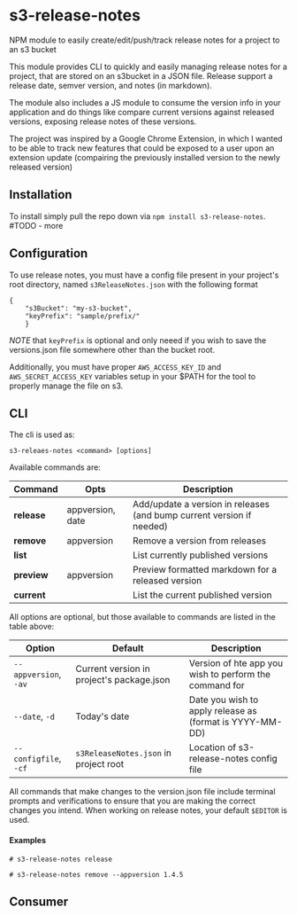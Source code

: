 # s3-release-notes
NPM module to easily create/edit/push/track release notes for a project to an s3 bucket

This module provides CLI to quickly and easily managing release notes for a project, that are stored on an s3bucket in a JSON file. Release support a release date, semver version, and notes (in markdown). 

The module also includes a JS module to consume the version info in your application and do things like compare current versions against released versions, exposing release notes of these versions.

The project was inspired by a Google Chrome Extension, in which I wanted to be able to track new features that could be exposed to a user upon an extension update (compairing the previously installed version to the newly released version)

Installation
-----
To install simply pull the repo down via `npm install s3-release-notes`. 
#TODO - more

Configuration
-----
To use release notes, you must have a config file present in your project's root directory, named `s3ReleaseNotes.json` with the following format
```
{ 
    "s3Bucket": "my-s3-bucket", 
    "keyPrefix": "sample/prefix/"
    }
```
_NOTE_ that `keyPrefix` is optional and only neeed if you wish to save the versions.json file somewhere other than the bucket root.

Additionally, you must have proper `AWS_ACCESS_KEY_ID` and `AWS_SECRET_ACCESS_KEY` variables setup in your $PATH for the tool to properly manage the file on s3.

CLI
-----
The cli is used as:
```
s3-releaes-notes <command> [options]
```
Available commands are:

|Command|Opts|Description|
|-|-|-|
| **release** | appversion, date | Add/update a version in releases (and bump current version if needed) |
| **remove** | appversion | Remove a version from releases|
| **list** | | List currently published versions |
| **preview** | appversion | Preview formatted markdown for a released version |
| **current** | | List the current published version |



All options are optional, but those available to commands are listed in the table above:

|Option|Default|Description|
|-|-|-|
| `--appversion`, `-av` | Current version in project's package.json | Version of hte app you wish to perform the command for |
| `--date`, `-d` | Today's date | Date you wish to apply release as (format is YYYY-MM-DD)|
| `--configfile`, `-cf` | `s3ReleaseNotes.json` in project root | Location of s3-release-notes config file

All commands that make changes to the version.json file include terminal prompts and verifications to ensure that you are making the correct changes you intend. When working on release notes, your default `$EDITOR` is used.

#### Examples
```
# s3-release-notes release
```
```
# s3-release-notes remove --appversion 1.4.5
```


Consumer
-----